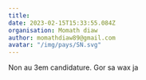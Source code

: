 ```yaml
---
title: 
date: 2023-02-15T15:33:55.084Z
organisation: Momath diaw
author: momathdiaw89@gmail.com 
avatar: "/img/pays/SN.svg"
---
```


Non au 3em candidature. Gor sa wax ja